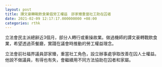 ```yaml
---
layout: post
title: 譚文豪轉戰飲食業倡勞工權益　邵家臻重當社工助在囚者
date: 2021-02-09 12:17:17.000000000 +08:00
categories: rthk
---
```


立法會民主派總辭近3個月，部分人轉行或重操故業。做過機師的譚文豪轉戰飲食業，希望透過茶餐廳，實踐在議會時推動的勞工權益理念。

立法會前社福界議員邵家臻，重當社工角色，設立辦事處爭取改善在囚人士權益。他說不做議員，有得也有失，會繼續用不同方法協助在囚者和家屬。
